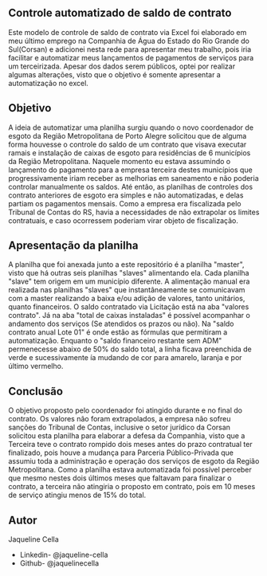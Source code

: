 ## Controle automatizado de saldo de contrato
Este modelo de controle de saldo de contrato via Excel foi elaborado em meu último emprego na Companhia de Água do Estado do Rio Grande do Sul(Corsan) e adicionei nesta rede para apresentar meu trabalho, pois iria facilitar e automatizar meus lançamentos de pagamentos de serviços para um terceirizada. Apesar dos dados serem públicos, optei por realizar algumas alterações, visto que o objetivo é somente apresentar a automatização no excel.

## Objetivo

A ideia de automatizar uma planilha surgiu quando o novo coordenador de esgoto da Região Metropolitana de Porto Alegre solicitou que de alguma forma houvesse o controle do saldo de um contrato  que visava executar ramais e instalação de caixas de esgoto para residências de 6 municípios da Região Metropolitana. Naquele momento eu estava assumindo o lançamento do pagamento para a empresa terceira destes municípios que progressivamente iriam receber as melhorias em saneamento e não poderia controlar manualmente os saldos. Até então, as planilhas de controles dos contrato anteriores de esgoto era simples e não automatizadas, e delas partiam os pagamentos mensais. Como a empresa era fiscalizada pelo Tribunal de Contas do RS, havia a necessidades de não extrapolar os limites contratuais, e caso ocorressem poderiam virar objeto de fiscalização. 


## Apresentação da planilha

A planilha que foi anexada junto a este repositório é a planilha "master", visto que há outras seis planilhas "slaves" alimentando ela. Cada planilha "slave" tem origem em um município diferente. A alimentação manual era realizada nas planilhas "slaves" que instantâneamente se comunicavam com a master realizando a baixa e/ou adição de valores, tanto unitários, quanto financeiros. O saldo contratado via Licitação está na aba "valores contrato". Já na aba "total de caixas instaladas" é possível acompanhar o andamento dos serviços (Se atendidos os prazos ou não). Na "saldo contrato anual Lote 01" é onde estão as fórmulas que permitiram a automatização. Enquanto o "saldo financeiro restante sem ADM" permenecesse abaixo de 50% do saldo total, a linha ficava preenchida de verde e sucessivamente ía mudando de cor para amarelo, laranja e por último vermelho.  

## Conclusão

O objetivo proposto pelo coordenador foi atingido durante e no final do contrato. Os valores não foram extrapolados, a empresa não sofreu sanções do Tribunal de Contas, inclusive o setor jurídico da Corsan solicitou esta planilha para elaborar a defesa da Companhia, visto que a Terceira teve o contrato rompido dois meses antes do prazo contratual ter finalizado, pois houve a mudança para Parceria Público-Privada que assumiu toda a administração e operação dos serviços de esgoto da Região Metropolitana. Como a planilha estava automatizada foi possível perceber que mesmo nestes dois últimos meses que faltavam para finalizar o contrato, a terceira não atingiria o proposto em contrato, pois em 10 meses de serviço atingiu menos de 15% do total.

## Autor

Jaqueline Cella
* Linkedin- @jaqueline-cella
* Github- @jaquelinecella




